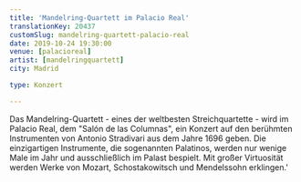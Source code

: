 ```yaml
---
title: 'Mandelring-Quartett im Palacio Real'
translationKey: 20437
customSlug: mandelring-quartett-palacio-real
date: 2019-10-24 19:30:00
venue: [palacioreal]
artist: [mandelringquartett] 
city: Madrid

type: Konzert

---
```

Das Mandelring-Quartett - eines der weltbesten Streichquartette - wird im Palacio Real, dem "Salón de las Columnas", ein Konzert auf den berühmten Instrumenten von Antonio Stradivari aus dem Jahre 1696 geben. Die einzigartigen Instrumente, die sogenannten Palatinos, werden nur wenige Male im Jahr und ausschließlich im Palast bespielt. Mit großer Virtuosität werden Werke von Mozart, Schostakowitsch und Mendelssohn erklingen.'
